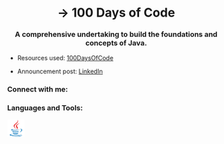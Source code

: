 <h1 align="center">-> 100 Days of Code</h1>
<h3 align="center">A comprehensive undertaking to build the foundations and concepts of Java.</h3>

- Resources used: [100DaysOfCode](https://www.100daysofcode.io/learn/java)

- Announcement post: [LinkedIn](https://www.linkedin.com/posts/gautam-grover-24ab63281_github-themistokles-2137100daysofcode-activity-7205915155539349505-vS8s?utm_source=share&utm_medium=member_desktop)

<h3 align="left">Connect with me:</h3>
<p align="left">
</p>

<h3 align="left">Languages and Tools:</h3>
<p align="left"> <a href="https://www.java.com" target="_blank" rel="noreferrer"> <img src="https://raw.githubusercontent.com/devicons/devicon/master/icons/java/java-original.svg" alt="java" width="40" height="40"/> </a> </p>

